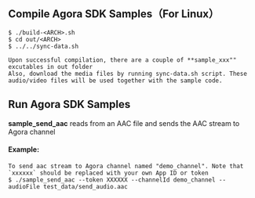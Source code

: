 
## Compile Agora SDK Samples（For Linux）

```
$ ./build-<ARCH>.sh
$ cd out/<ARCH>
$ ../../sync-data.sh

Upon successful compilation, there are a couple of **sample_xxx"" excutables in out folder
Also, download the media files by running sync-data.sh script. These audio/video files will be used together with the sample code.
```


## Run Agora SDK Samples

**sample_send_aac** reads from an AAC file and sends the AAC stream to Agora channel

#### Example:
```
To send aac stream to Agora channel named "demo_channel". Note that `xxxxxx` should be replaced with your own App ID or token
$ ./sample_send_aac --token XXXXXX --channelId demo_channel --audioFile test_data/send_audio.aac
```

